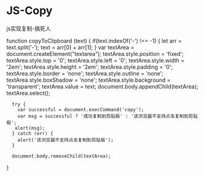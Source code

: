 # JS-Copy
js实现复制-搞死人

function copyToClipboard (text) {
    if(text.indexOf('-') !== -1) {
        let arr = text.split('-');
        text = arr[0] + arr[1];
    }
    var textArea = document.createElement("textarea");
      textArea.style.position = 'fixed';
      textArea.style.top = '0';
      textArea.style.left = '0';
      textArea.style.width = '2em';
      textArea.style.height = '2em';
      textArea.style.padding = '0';
      textArea.style.border = 'none';
      textArea.style.outline = 'none';
      textArea.style.boxShadow = 'none';
      textArea.style.background = 'transparent';
      textArea.value = text;
      document.body.appendChild(textArea);
      textArea.select();

      try {
        var successful = document.execCommand('copy');
        var msg = successful ? '成功复制到剪贴板' : '该浏览器不支持点击复制到剪贴板';
       alert(msg);
      } catch (err) {
        alert('该浏览器不支持点击复制到剪贴板');
      }

      document.body.removeChild(textArea);
}
